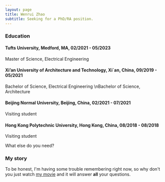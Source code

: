 ```yaml
---
layout: page
title: Wenrui Zhao
subtitle: Seeking for a PhD/RA position.
---
```


### Education

#### Tufts University, Medford, MA, 02/2021 - 05/2023
Master of Science, Electrical Engineering

#### Xi’an University of Architecture and Technology, Xi`an, China, 09/2019 - 05/2021
Bachelor of Science, Electrical Engineering
\nBachelor of Science, Architecture

#### Beijing Normal University, Beijing, China, 02/2021 - 07/2021
Visiting student

#### Hong Kong Polytechnic University, Hong Kong, China, 08/2018 - 08/2018
Visiting student


What else do you need?

### My story

To be honest, I'm having some trouble remembering right now, so why don't you just watch [my movie](https://en.wikipedia.org/wiki/The_Princess_Bride_%28film%29) and it will answer **all** your questions.
